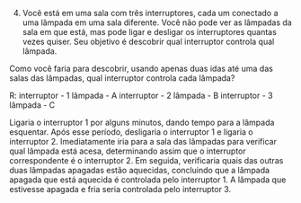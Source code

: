 4. Você está em uma sala com três interruptores, cada um conectado a uma lâmpada em uma sala diferente. Você não pode ver as lâmpadas da sala em que está, mas pode ligar e desligar os interruptores quantas vezes quiser. Seu objetivo é descobrir qual interruptor controla qual lâmpada.

Como você faria para descobrir, usando apenas duas idas até uma das salas das lâmpadas, qual interruptor controla cada lâmpada?

R: interruptor - 1 lâmpada - A
interruptor - 2 lâmpada - B
interruptor - 3 lâmpada - C

Ligaria o interruptor 1 por alguns minutos, dando tempo para a lâmpada esquentar. Após esse período, desligaria o interruptor 1 e ligaria o interruptor 2. Imediatamente iria para a sala das lâmpadas para verificar qual lâmpada está acesa, determinando assim que o interruptor correspondente é o interruptor 2. Em seguida, verificaria quais das outras duas lâmpadas apagadas estão aquecidas, concluindo que a lâmpada apagada que está aquecida é controlada pelo interruptor 1. A lâmpada que estivesse apagada e fria seria controlada pelo interruptor 3.
